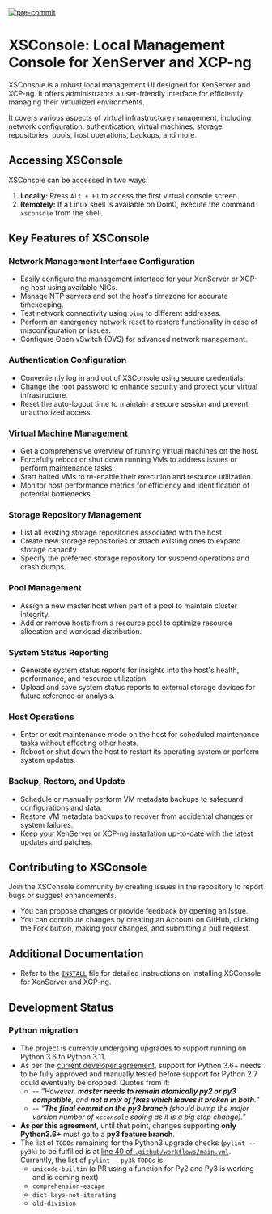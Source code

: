 [![`pre-commit`](https://img.shields.io/badge/pre--commit-enabled-brightgreen?logo=pre-commit)](https://github.com/pre-commit/pre-commit)

# XSConsole: Local Management Console for XenServer and XCP-ng

XSConsole is a robust local management UI designed for XenServer and XCP-ng.
It offers administrators a user-friendly interface for efficiently managing their virtualized environments.

It covers various aspects of virtual infrastructure management, including network configuration, authentication, virtual machines, storage repositories, pools, host operations, backups, and more.

## Accessing XSConsole

XSConsole can be accessed in two ways:

1. **Locally:** Press `Alt + F1` to access the first virtual console screen.
2. **Remotely:** If a Linux shell is available on Dom0, execute the command `xsconsole` from the shell.

## Key Features of XSConsole

### Network Management Interface Configuration
- Easily configure the management interface for your XenServer or XCP-ng host using available NICs.
- Manage NTP servers and set the host's timezone for accurate timekeeping.
- Test network connectivity using `ping` to different addresses.
- Perform an emergency network reset to restore functionality in case of misconfiguration or issues.
- Configure Open vSwitch (OVS) for advanced network management.

### Authentication Configuration
- Conveniently log in and out of XSConsole using secure credentials.
- Change the root password to enhance security and protect your virtual infrastructure.
- Reset the auto-logout time to maintain a secure session and prevent unauthorized access.

### Virtual Machine Management
- Get a comprehensive overview of running virtual machines on the host.
- Forcefully reboot or shut down running VMs to address issues or perform maintenance tasks.
- Start halted VMs to re-enable their execution and resource utilization.
- Monitor host performance metrics for efficiency and identification of potential bottlenecks.

### Storage Repository Management
- List all existing storage repositories associated with the host.
- Create new storage repositories or attach existing ones to expand storage capacity.
- Specify the preferred storage repository for suspend operations and crash dumps.

### Pool Management
- Assign a new master host when part of a pool to maintain cluster integrity.
- Add or remove hosts from a resource pool to optimize resource allocation and workload distribution.

### System Status Reporting
- Generate system status reports for insights into the host's health, performance, and resource utilization.
- Upload and save system status reports to external storage devices for future reference or analysis.

### Host Operations
- Enter or exit maintenance mode on the host for scheduled maintenance tasks without affecting other hosts.
- Reboot or shut down the host to restart its operating system or perform system updates.

### Backup, Restore, and Update
- Schedule or manually perform VM metadata backups to safeguard configurations and data.
- Restore VM metadata backups to recover from accidental changes or system failures.
- Keep your XenServer or XCP-ng installation up-to-date with the latest updates and patches.

## Contributing to XSConsole
Join the XSConsole community by creating issues in the repository to report bugs or suggest enhancements.
- You can propose changes or provide feedback by opening an issue.
- You can contribute changes by creating an Account on GitHub, clicking the Fork button, making your changes, and submitting a pull request.

## Additional Documentation
- Refer to the [`INSTALL`](INSTALL) file for detailed instructions on installing XSConsole for XenServer and XCP-ng.

## Development Status
### Python migration
- The project is currently undergoing upgrades to support running on Python 3.6 to Python 3.11.
- As per the [current developer agreement](https://github.com/xapi-project/xsconsole/pull/18#issuecomment-1791844449), support for Python 3.6+ needs to be fully approved and manually tested before support for Python 2.7 could eventually be dropped. Quotes from it:
  - -- _“However, **master needs to remain atomically py2 or py3 compatible**, and **not a mix of fixes which leaves it broken in both**.”_
  - -- _“**The final commit on the py3 branch** (should bump the major version number of `xsconsole` seeing as it is a big step change).”_
- **As per this agreement**, until that point, changes supporting **only Python3.6+** must go to a **py3 feature branch**.
- The list of `TODOs` remaining for the Python3 upgrade checks (`pylint --py3k`) to be fulfilled is at [line 40 of `.github/workflows/main.yml`](https://github.com/xenserver-next/xsconsole/blob/master/.github/workflows/main.yml#L40).
  Currently, the list of `pylint --py3k` `TODOs` is:
  - `unicode-builtin` (a PR using a function for Py2 and Py3 is working and is coming next)
  - `comprehension-escape`
  - `dict-keys-not-iterating`
  - `old-division`
